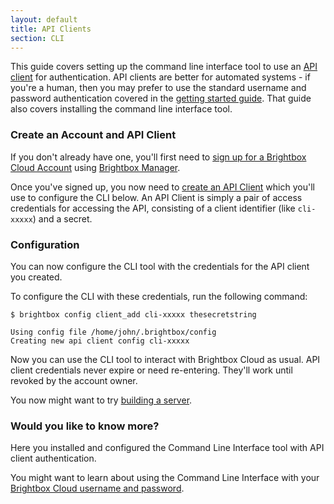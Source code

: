 ```yaml
---
layout: default
title: API Clients
section: CLI
---
```


This guide covers setting up the command line interface tool to use an [API client](/docs/reference/api-clients/) for authentication. API clients are better for automated systems - if you're a human, then you may prefer to use the standard username and password authentication covered in the [getting started guide](/docs/guides/cli/getting-started/). That guide also covers installing the command line interface tool.

### Create an Account and API Client

If you don't already have one, you'll first need to [sign up for a Brightbox Cloud Account](/docs/guides/getting-started/signup/)
using [Brightbox Manager](https://manage.brightbox.com/signup).

Once you've signed up, you now need to
[create an API Client](/docs/guides/manager/api-clients/) which you'll use
to configure the CLI below. An API Client is simply a pair of access
credentials for accessing the API, consisting of a client identifier
(like `cli-xxxxx`) and a secret.

### Configuration

You can now configure the CLI tool with the credentials for the API client you created.

To configure the CLI with these credentials, run the following
command:

    $ brightbox config client_add cli-xxxxx thesecretstring
		
    Using config file /home/john/.brightbox/config
    Creating new api client config cli-xxxxx


Now you can use the CLI tool to interact with Brightbox Cloud as usual. API client credentials never expire or need re-entering. They'll work until revoked by the account owner.

You now might want to try [building a server](/docs/guides/cli/getting-started/#building_your_first_server).

### Would you like to know more?

Here you installed and configured the Command Line Interface tool with
API client authentication.

You might want to learn about using the
Command Line Interface with your [Brightbox Cloud username and password](/docs/guides/cli/getting-started#create_an_account_and_oauth_application).